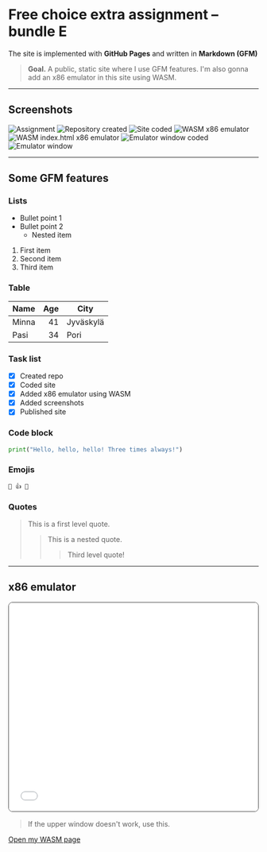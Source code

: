 # Free choice extra assignment – bundle E

The site is implemented with **GitHub Pages** and written in **Markdown (GFM)**

> **Goal.** A public, static site where I use GFM features. I'm also gonna add an x86 emulator in this site using WASM.

---

## Screenshots

![Assignment](./images/assignment.png "Assignment")
![Repository created](./images/createdRepo.png "Repository created")
![Site coded](./images/codedSite.png "Site coded")
![WASM x86 emulator](./images/wasm_x86_emulator.png "WASM x86 emulator")
![WASM index.html x86 emulator](./images/wasm_indexHTML_x86_emulator.png "WASM index.html x86 emulator")
![Emulator window coded](./images/coded_emulatorWindow.png "Emulator window coded")
![Emulator window](./images/emulatorWindow.png "Emulator window")

---

## Some GFM features

### Lists
- Bullet point 1
- Bullet point 2
  - Nested item

1. First item
2. Second item
3. Third item

### Table
| Name   | Age | City      |
|--------|----:|-----------|
| Minna  |  41 | Jyväskylä |
| Pasi   |  34 | Pori      |

### Task list
- [x] Created repo
- [x] Coded site
- [x] Added x86 emulator using WASM
- [x] Added screenshots
- [x] Published site  

### Code block
```python
print("Hello, hello, hello! Three times always!")
```

### Emojis
```markdown
🎉 👍 🐧
```

### Quotes
> This is a first level quote.  
>> This is a nested quote.  
>>> Third level quote!

---

## x86 emulator

<!-- Small window for emulator (test) -->
<div class="v86-embed">
  <iframe
    src="./wasm/index.html"
    title="WASM x86 emulator (v86)"
    loading="lazy">
  </iframe>
</div>

<style>
  .v86-embed {
    max-width: 820px;
    height: 420px;
    border: 1px solid #444;
    border-radius: 8px;
    overflow: hidden;
    margin: 1rem 0;
  }
  .v86-embed iframe {
    width: 100%;
    height: 100%;
    border: 0;
  }
  @media (max-width: 740px) {
    .v86-embed { height: 320px; }
  }
</style>

> If the upper window doesn't work, use this.

[Open my WASM page](./wasm/index.html)
